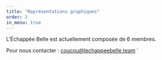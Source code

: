 ```yaml
---
title: "Représentations graphiques"
order: 2
in_menu: true
---
```

L'Échappée Belle est actuellement composée de 6 membres.

Pour nous contacter : [coucou@lechappeebelle.team](mailto:coucou@lechappeebelle.team)
` 